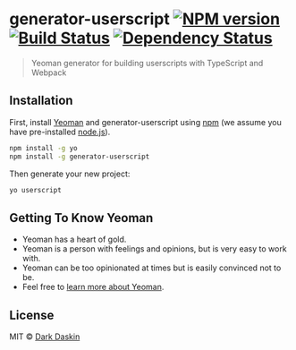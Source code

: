# generator-userscript [![NPM version][npm-image]][npm-url] [![Build Status][travis-image]][travis-url] [![Dependency Status][daviddm-image]][daviddm-url]
> Yeoman generator for building userscripts with TypeScript and Webpack

## Installation

First, install [Yeoman](http://yeoman.io) and generator-userscript using [npm](https://www.npmjs.com/) (we assume you have pre-installed [node.js](https://nodejs.org/)).

```bash
npm install -g yo
npm install -g generator-userscript
```

Then generate your new project:

```bash
yo userscript
```

## Getting To Know Yeoman

 * Yeoman has a heart of gold.
 * Yeoman is a person with feelings and opinions, but is very easy to work with.
 * Yeoman can be too opinionated at times but is easily convinced not to be.
 * Feel free to [learn more about Yeoman](http://yeoman.io/).

## License

MIT © [Dark Daskin](https://github.com/DarkDaskin/)


[npm-image]: https://badge.fury.io/js/generator-userscript.svg
[npm-url]: https://npmjs.org/package/generator-userscript
[travis-image]: https://travis-ci.org/DarkDaskin/generator-userscript.svg?branch=master
[travis-url]: https://travis-ci.org/DarkDaskin/generator-userscript
[daviddm-image]: https://david-dm.org/DarkDaskin/generator-userscript.svg?theme=shields.io
[daviddm-url]: https://david-dm.org/DarkDaskin/generator-userscript
